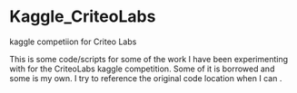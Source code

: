 Kaggle_CriteoLabs
=================

kaggle competiion for Criteo Labs


This is some code/scripts for some of the work I have been experimenting with for the CriteoLabs kaggle 
competition. Some of it is borrowed and some is my own. I try to reference the original code location when I can . 

